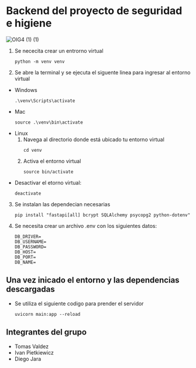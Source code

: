 # Backend del proyecto de seguridad e higiene
![OIG4 (1) (1)](https://github.com/Milanesa21/Seguridad_e_higiene/assets/127987458/049d4215-f74a-4ec3-a096-abd80d8308ef)

1. Se nececita crear un entrorno virtual
    ```
    python -m venv venv
    ```
2. Se abre la terminal y se ejecuta el siguente linea para ingresar al entorno virtual
- Windows
    ```
    .\venv\Scripts\activate
    ```
- Mac
    ```
    source .\venv\bin\activate
    ```
- Linux
    1. Navega al directorio donde está ubicado tu entorno virtual
        ```
        cd venv
        ```
    2. Activa el entorno virtual
        ```
        source bin/activate
        ```
- Desactivar el etorno virtual: 
    ```
    deactivate
    ```
3. Se instalan las dependecian necesarias
    ```
    pip install "fastapi[all] bcrypt SQLAlchemy psycopg2 python-dotenv"
    ```
4. Se necesita crear un archivo .env con los siguientes datos:
     ```
   DB_DRIVER=
    DB_USERNAME=
    DB_PASSWORD=
    DB_HOST=
    DB_PORT=
    DB_NAME=
    ```
## Una vez inicado el entorno y las dependencias descargadas
- Se utiliza el siguiente codigo para prender el servidor
    ```
    uvicorn main:app --reload
    ```
 
## Integrantes del grupo
- Tomas Valdez
- Ivan Pietkiewicz
- Diego Jara
